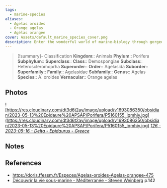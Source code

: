 ```yaml
---
tags:
  - marine-species
aliases:
  - Agelas oroides
  - Orange agelas
  - Agélas orangée
cover: Assets/default_marine_species_cover.png
description: Enter the wonderful world of marine-biology through gorgeous underwater pictures of marine animals. Porifera are what we're commonly calling sponges. They're animals, right!
---
```

> [!summary]- Classification
**Kingdom**:: Animals
**Phylum**:: Porifera
**Subphylum**::
**Superclass**::
**Class**:: Demospongiae
**Subclass**:: Heteroscleromoprha
**Superorder**::
**Order**:: Agelasida
**Suborder**::
**Superfamily**::
**Family**:: Agelasidae
**Subfamily**::
**Genus**:: Agelas
**Species**:: A. oroides
**Vernacular**:: Orange agelas

## Photos
![https://res.cloudinary.com/dt3d6t2ay/image/upload/v1693086350/obsidian/2023-05-13%20Epidaure%20APSAP/Porifera/P5160155_iqmhiy.jpg](https://res.cloudinary.com/dt3d6t2ay/image/upload/v1693086350/obsidian/2023-05-13%20Epidaure%20APSAP/Porifera/P5160155_iqmhiy.jpg)
*[126 - 2023-05-16 - Delta - Epidaurus - Greece](126%20-%202023-05-16%20-%20Delta%20-%20Epidaurus%20-%20Greece.md)*

## Notes

## References
- https://doris.ffessm.fr/Especes/Agelas-oroides-Agelas-orangee-475
- [Découvrir la vie sous-marine - Méditerranée - Steven Weinberg](Découvrir%20la%20vie%20sous-marine%20-%20Méditerranée%20-%20Steven%20Weinberg.md) p.142